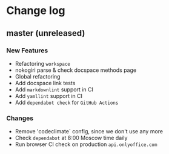 # Change log

## master (unreleased)

### New Features

* Refactoring `workspace`
* nokogiri parse & check docspace methods page
* Global refactoring
* Add docspace link tests
* Add `markdownlint` support in CI
* Add `yamllint` support in CI
* Add `dependabot check` for `GitHub Actions`

### Changes

* Remove 'codeclimate` config, since we don't use any more
* Check `dependabot` at 8:00 Moscow time daily
* Run browser CI check on production `api.onlyoffice.com`

